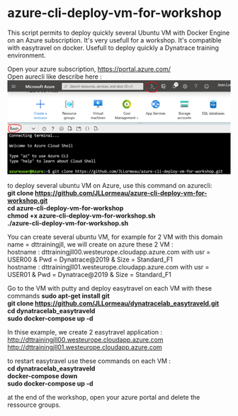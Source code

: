 # azure-cli-deploy-vm-for-workshop
This script permits to deploy quickly several Ubuntu VM with Docker Engine on an Azure subscription. It's very usefull for a workshop. It's compatible with easytravel on docker. Usefull to deploy quickly a Dynatrace training environment.

Open your azure subscription, https://portal.azure.com/  
Open aurecli like describe here :  
![azurecli](azurecli.png)

to deploy several ubuntu VM on Azure, use this command on azurecli:  
**git clone https://github.com/JLLormeau/azure-cli-deploy-vm-for-workshop.git  
cd azure-cli-deploy-vm-for-workshop  
chmod +x azure-cli-deploy-vm-for-workshop.sh  
./azure-cli-deploy-vm-for-workshop.sh**  

You can create several ubuntu VM, for example for 2 VM with this domain name = dttrainingjll, we will create on azure these 2 VM :  
hostname : dttrainingjll00.westeurope.cloudapp.azure.com with usr = USER00 & Pwd = Dynatrace@2019 & Size = Standard_F1  
hostname : dttrainingjll01.westeurope.cloudapp.azure.com with usr = USER01 & Pwd = Dynatrace@2019 & Size = Standard_F1  


Go to the VM with putty and deploy easytravel on each VM with these commands
**sudo apt-get install git  
git clone https://github.com/JLLormeau/dynatracelab_easytraveld.git  
cd dynatracelab_easytraveld  
sudo docker-compose up -d**  

In thise example, we create 2 easytravel application :  
http://dttrainingjll00.westeurope.cloudapp.azure.com  
http://dttrainingjll01.westeurope.cloudapp.azure.com  

to restart easytravel use these commands on each VM :  
**cd dynatracelab_easytraveld  
docker-compose down  
sudo docker-compose up -d**  

at the end of the workshop, open your azure portal and delete the ressource groups.  
